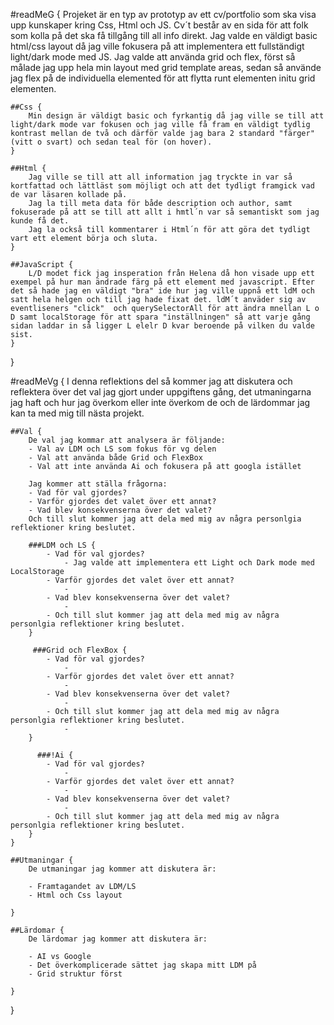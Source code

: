 #readMeG {
Projeket är en typ av prototyp av ett cv/portfolio som ska visa upp kunskaper kring Css, Html och JS. Cv´t består av en sida för att folk som kolla på det ska få tillgång till all info direkt. Jag valde en väldigt basic html/css layout då jag ville fokusera på att implementera ett fullständigt light/dark mode med JS.
Jag valde att använda grid och flex, först så målade jag upp hela min layout med grid template areas, sedan så använde jag flex på de individuella elemented för att flytta runt elementen initu grid elementen.

    ##Css {
        Min design är väldigt basic och fyrkantig då jag ville se till att light/dark mode var fokusen och jag ville få fram en väldigt tydlig kontrast mellan de två och därför valde jag bara 2 standard "färger" (vitt o svart) och sedan teal för (on hover).
    }

    ##Html {
        Jag ville se till att all information jag tryckte in var så kortfattad och lättläst som möjligt och att det tydligt framgick vad de var läsaren kollade på.
        Jag la till meta data för både description och author, samt fokuserade på att se till att allt i hmtl´n var så semantiskt som jag kunde få det.
        Jag la också till kommentarer i Html´n för att göra det tydligt vart ett element börja och sluta.
    }

    ##JavaScript {
        L/D modet fick jag insperation från Helena då hon visade upp ett exempel på hur man ändrade färg på ett element med javascript. Efter det så hade jag en väldigt "bra" ide hur jag ville uppnå ett ldM och satt hela helgen och till jag hade fixat det. ldM´t anväder sig av eventliseners "click"  och querySelectorAll för att ändra mnellan L o D samt localStorage för att spara "inställningen" så att varje gång sidan laddar in så ligger L elelr D kvar beroende på vilken du valde sist.
    }

}

#readMeVg {
I denna reflektions del så kommer jag att diskutera och reflektera över det val jag gjort under uppgiftens gång, det utmaningarna jag haft och hur jag överkom eller inte överkom de och de lärdommar jag kan ta med mig till nästa projekt.

    ##Val {
        De val jag kommar att analysera är följande:
        - Val av LDM och LS som fokus för vg delen
        - Val att använda både Grid och FlexBox
        - Val att inte använda Ai och fokusera på att googla istället

        Jag kommer att ställa frågorna:
        - Vad för val gjordes?
        - Varför gjordes det valet över ett annat?
        - Vad blev konsekvenserna över det valet?
        Och till slut kommer jag att dela med mig av några personlgia reflektioner kring beslutet.

        ###LDM och LS {
            - Vad för val gjordes?
                - Jag valde att implementera ett Light och Dark mode med LocalStorage
            - Varför gjordes det valet över ett annat?
                -
            - Vad blev konsekvenserna över det valet?
                -
            - Och till slut kommer jag att dela med mig av några personlgia reflektioner kring beslutet.
        }

         ###Grid och FlexBox {
            - Vad för val gjordes?
                -
            - Varför gjordes det valet över ett annat?
                -
            - Vad blev konsekvenserna över det valet?
                -
            - Och till slut kommer jag att dela med mig av några personlgia reflektioner kring beslutet.
                -
        }

          ###!Ai {
            - Vad för val gjordes?
                -
            - Varför gjordes det valet över ett annat?
                -
            - Vad blev konsekvenserna över det valet?
                -
            - Och till slut kommer jag att dela med mig av några personlgia reflektioner kring beslutet.
        }
    }

    ##Utmaningar {
        De utmaningar jag kommer att diskutera är:

        - Framtagandet av LDM/LS
        - Html och Css layout

    }

    ##Lärdomar {
        De lärdomar jag kommer att diskutera är:

        - AI vs Google
        - Det överkomplicerade sättet jag skapa mitt LDM på
        - Grid struktur först

    }

}
